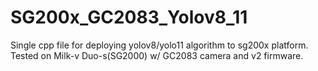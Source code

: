# SG200x_GC2083_Yolov8_11
Single cpp file for deploying yolov8/yolo11 algorithm to sg200x platform. Tested on Milk-v Duo-s(SG2000) w/ GC2083 camera and v2 firmware.
